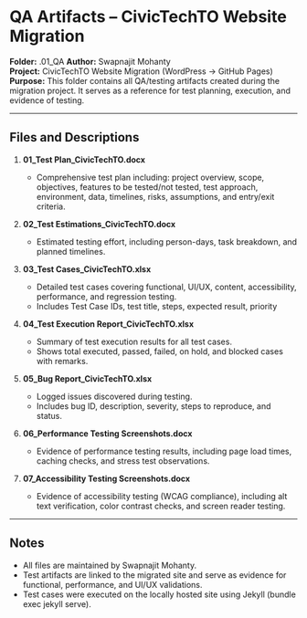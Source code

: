 # QA Artifacts – CivicTechTO Website Migration

**Folder:** .01_QA 
**Author:** Swapnajit Mohanty  
**Project:** CivicTechTO Website Migration (WordPress → GitHub Pages)  
**Purpose:** This folder contains all QA/testing artifacts created during the migration project. It serves as a reference for test planning, execution, and evidence of testing.

---

## Files and Descriptions

1. **01_Test Plan_CivicTechTO.docx**  
   - Comprehensive test plan including: project overview, scope, objectives, features to be tested/not tested, test approach, environment, data, timelines, risks, assumptions, and entry/exit criteria.

2. **02_Test Estimations_CivicTechTO.docx**  
   - Estimated testing effort, including person-days, task breakdown, and planned timelines.

3. **03_Test Cases_CivicTechTO.xlsx**  
   - Detailed test cases covering functional, UI/UX, content, accessibility, performance, and regression testing.  
   - Includes Test Case IDs, test title, steps, expected result, priority

4. **04_Test Execution Report_CivicTechTO.xlsx**  
   - Summary of test execution results for all test cases.  
   - Shows total executed, passed, failed, on hold, and blocked cases with remarks.

4. **05_Bug Report_CivicTechTO.xlsx**  
   - Logged issues discovered during testing.  
   - Includes bug ID, description, severity, steps to reproduce, and status.

6. **06_Performance Testing Screenshots.docx**  
   - Evidence of performance testing results, including page load times, caching checks, and stress test observations.

7. **07_Accessibility Testing Screenshots.docx**  
   - Evidence of accessibility testing (WCAG compliance), including alt text verification, color contrast checks, and screen reader testing.

---

## Notes
- All files are maintained by Swapnajit Mohanty.  
- Test artifacts are linked to the migrated site and serve as evidence for functional, performance, and UI/UX validations.  
- Test cases were executed on the locally hosted site using Jekyll (bundle exec jekyll serve).  
